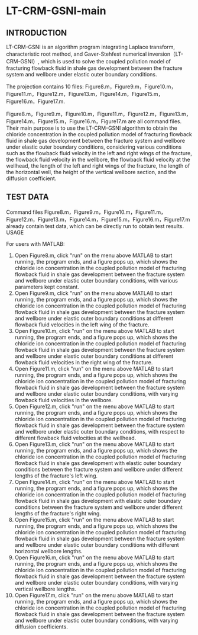 # LT-CRM-GSNI-main

## INTRODUCTION
LT-CRM-GSNI is an algorithm program integrating Laplace transform, characteristic root method, and Gaver-Stehfest numerical inversion（LT-CRM-GSNI）, which is used to solve the coupled pollution model of fracturing flowback fluid in shale gas development between the fracture system and wellbore under elastic outer boundary conditions.

The projection contains 10 files: Figure8.m，Figure9.m，Figure10.m，Figure11.m，Figure12.m，Figure13.m，Figure14.m，Figure15.m，Figure16.m，Figure17.m.

Figure8.m，Figure9.m，Figure10.m，Figure11.m，Figure12.m，Figure13.m，Figure14.m，Figure15.m，Figure16.m，Figure17.m are all command files. Their main purpose is to use the LT-CRM-GSNI algorithm to obtain the chloride concentration in the coupled pollution model of fracturing flowback fluid in shale gas development between the fracture system and wellbore under elastic outer boundary conditions, considering various conditions such as the flowback fluid velocity in the left and right wings of the fracture, the flowback fluid velocity in the wellbore, the flowback fluid velocity at the wellhead, the length of the left and right wings of the fracture, the length of the horizontal well, the height of the vertical wellbore section, and the diffusion coefficient.

## TEST DATA
Command files Figure8.m，Figure9.m，Figure10.m，Figure11.m，Figure12.m，Figure13.m，Figure14.m，Figure15.m，Figure16.m，Figure17.m already contain test data, which can be directly run to obtain test results.
USAGE

For users with MATLAB:
1. Open Figure8.m, click "run" on the menu above MATLAB to start running, the program ends, and a figure pops up, which shows  the chloride ion concentration in the coupled pollution model of fracturing flowback fluid in shale gas development between the fracture system and wellbore under elastic outer boundary conditions, with various parameters kept constant.
2. Open Figure9.m, click "run" on the menu above MATLAB to start running, the program ends, and a figure pops up, which shows the chloride ion concentration in the coupled pollution model of fracturing flowback fluid in shale gas development between the fracture system and wellbore under elastic outer boundary conditions at different flowback fluid velocities in the left wing of the fracture.
3. Open Figure10.m, click "run" on the menu above MATLAB to start running, the program ends, and a figure pops up, which shows the chloride ion concentration in the coupled pollution model of fracturing flowback fluid in shale gas development between the fracture system and wellbore under elastic outer boundary conditions at different flowback fluid velocities in the right wing of the fracture.
4. Open Figure11.m, click "run" on the menu above MATLAB to start running, the program ends, and a figure pops up, which shows the chloride ion concentration in the coupled pollution model of fracturing flowback fluid in shale gas development between the fracture system and wellbore under elastic outer boundary conditions, with varying flowback fluid velocities in the wellbore.
5. Open Figure12.m, click "run" on the menu above MATLAB to start running, the program ends, and a figure pops up, which shows the chloride ion concentration in the coupled pollution model of fracturing flowback fluid in shale gas development between the fracture system and wellbore under elastic outer boundary conditions, with respect to different flowback fluid velocities at the wellhead.
6. Open Figure13.m, click "run" on the menu above MATLAB to start running, the program ends, and a figure pops up, which shows the chloride ion concentration in the coupled pollution model of fracturing flowback fluid in shale gas development with elastic outer boundary conditions between the fracture system and wellbore under different lengths of the fracture's left wing.
7. Open Figure14.m, click "run" on the menu above MATLAB to start running, the program ends, and a figure pops up, which shows the chloride ion concentration in the coupled pollution model of fracturing flowback fluid in shale gas development with elastic outer boundary conditions between the fracture system and wellbore under different lengths of the fracture's right wing.
8. Open Figure15.m, click "run" on the menu above MATLAB to start running, the program ends, and a figure pops up, which shows the chloride ion concentration in the coupled pollution model of fracturing flowback fluid in shale gas development between the fracture system and wellbore under elastic outer boundary conditions with different horizontal wellbore lengths.
9. Open Figure16.m, click "run" on the menu above MATLAB to start running, the program ends, and a figure pops up, which shows the chloride ion concentration in the coupled pollution model of fracturing flowback fluid in shale gas development between the fracture system and wellbore under elastic outer boundary conditions, with varying vertical wellbore lengths.
10. Open Figure17.m, click "run" on the menu above MATLAB to start running, the program ends, and a figure pops up, which shows the chloride ion concentration in the coupled pollution model of fracturing flowback fluid in shale gas development between the fracture system and wellbore under elastic outer boundary conditions, with varying diffusion coefficients.
